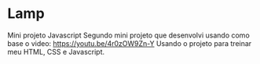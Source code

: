 # Lamp
 Mini projeto Javascript Segundo mini projeto que desenvolvi usando como base o video:  https://youtu.be/4r0zOW9Zn-Y Usando o projeto para treinar meu HTML, CSS e Javascript.
